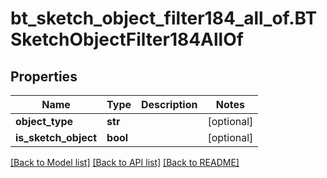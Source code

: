 # bt_sketch_object_filter184_all_of.BTSketchObjectFilter184AllOf

## Properties
Name | Type | Description | Notes
------------ | ------------- | ------------- | -------------
**object_type** | **str** |  | [optional] 
**is_sketch_object** | **bool** |  | [optional] 

[[Back to Model list]](../README.md#documentation-for-models) [[Back to API list]](../README.md#documentation-for-api-endpoints) [[Back to README]](../README.md)


